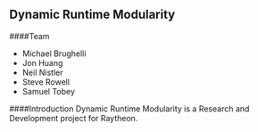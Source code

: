 ## Dynamic Runtime Modularity
####Team
- Michael Brughelli
- Jon Huang
- Neil Nistler
- Steve Rowell
- Samuel Tobey

####Introduction
Dynamic Runtime Modularity is a Research and Development project for Raytheon.

